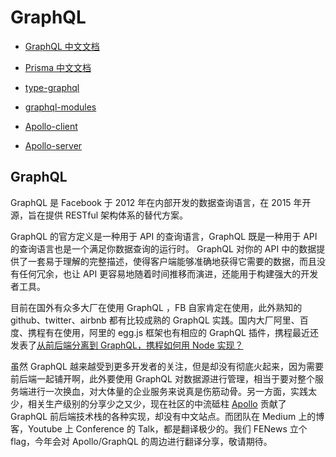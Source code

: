 # GraphQL

- [GraphQL 中文文档](http://graphql.cn/)

- [Prisma 中文文档](https://prisma.1wire.com/docs)

- [type-graphql](https://github.com/19majkel94/type-graphql)

- [graphql-modules](https://graphql-modules.com/docs/introduction/getting-started)

- [Apollo-client](https://apollographqlcn.github.io/react-docs-cn/)

- [Apollo-server](https://www.apollographql.com/docs/apollo-server/)

## GraphQL

GraphQL 是 Facebook 于 2012 年在内部开发的数据查询语言，在 2015 年开源，旨在提供 RESTful 架构体系的替代方案。

GraphQL 的官方定义是一种用于 API 的查询语言，GraphQL 既是一种用于 API 的查询语言也是一个满足你数据查询的运行时。 GraphQL 对你的 API 中的数据提供了一套易于理解的完整描述，使得客户端能够准确地获得它需要的数据，而且没有任何冗余，也让 API 更容易地随着时间推移而演进，还能用于构建强大的开发者工具。

目前在国外有众多大厂在使用 GraphQL ，FB 自家肯定在使用，此外熟知的 github、twitter、airbnb 都有比较成熟的 GraphQL 实践。国内大厂阿里、百度、携程有在使用，阿里的 egg.js 框架也有相应的 GraphQL 插件，携程最近还发表了[从前后端分离到 GraphQL，携程如何用 Node 实现？](https://mp.weixin.qq.com/s/lFKZRtigONGuSHDL4ww9FA)

虽然 GraphQL 越来越受到更多开发者的关注，但是却没有彻底火起来，因为需要前后端一起铺开啊，此外要使用 GraphQL 对数据源进行管理，相当于要对整个服务端进行一次换血，对大体量的企业服务来说真是伤筋动骨。另一方面，实践太少，相关生产级别的分享少之又少，现在社区的中流砥柱 [Apollo](https://github.com/apollographql) 贡献了 GraphQL 前后端技术栈的各种实现，却没有中文站点。而团队在 Medium 上的博客，Youtube 上 Conference 的 Talk，都是翻译极少的。我们 FENews 立个 flag，今年会对 Apollo/GraphQL 的周边进行翻译分享，敬请期待。
